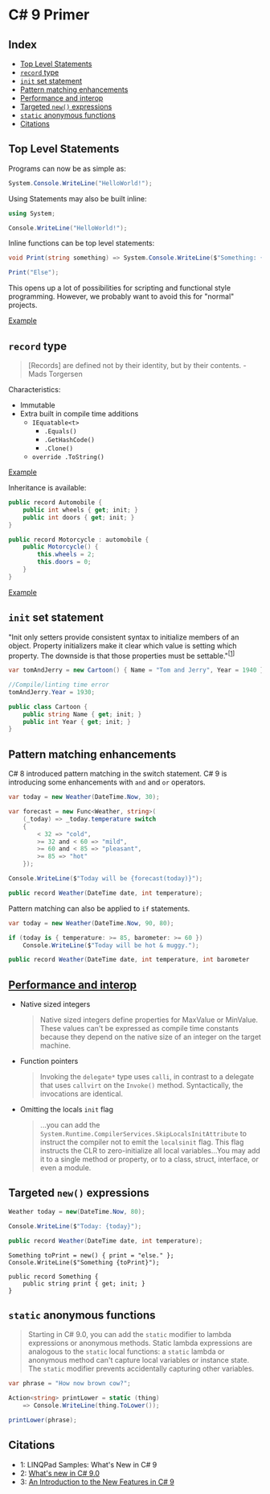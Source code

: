 # C# 9 Primer <!-- omit in toc -->

## Index <!-- omit in toc -->

- [Top Level Statements](#top-level-statements)
- [`record` type](#record-type)
- [`init` set statement](#init-set-statement)
- [Pattern matching enhancements](#pattern-matching-enhancements)
- [Performance and interop](#performance-and-interop)
- [Targeted `new()` expressions](#targeted-new-expressions)
- [`static` anonymous functions](#static-anonymous-functions)
- [Citations](#citations)

## Top Level Statements

Programs can now be as simple as:

```c#
System.Console.WriteLine("HelloWorld!");
```

Using Statements may also be built inline:

```c#
using System;

Console.WriteLine("HelloWorld!");
```

Inline functions can be top level statements:

```c#
void Print(string something) => System.Console.WriteLine($"Something: {something}");

Print("Else");
```

This opens up a lot of possibilities for scripting and functional style programming. However, we probably want to avoid this for "normal" projects.

[Example](top-level-statements/)

## `record` type

> [Records] are defined not by their identity, but by their contents. -Mads Torgersen

Characteristics:
- Immutable
- Extra built in compile time additions
  - `IEquatable<t>`
    - `.Equals()`
    - `.GetHashCode()`
    - `.Clone()`
  - `override .ToString()`

[Example](record/record-il-spy.linq)

Inheritance is available:

```c#
public record Automobile {
    public int wheels { get; init; }
    public int doors { get; init; }
}

public record Motorcycle : automobile {
    public Motorcycle() {
        this.wheels = 2;
        this.doors = 0;
    }
}
```

[Example](record/record-inheritance.linq)

## `init` set statement

"Init only setters provide consistent syntax to initialize members of an object. Property initializers make it clear which value is setting which property. The downside is that those properties must be settable."<sup>[[1](#ref2)]</sup>

```c#
var tomAndJerry = new Cartoon() { Name = "Tom and Jerry", Year = 1940 };

//Compile/linting time error
tomAndJerry.Year = 1930;

public class Cartoon {
    public string Name { get; init; }
    public int Year { get; init; }
}
```

## Pattern matching enhancements

C# 8 introduced pattern matching in the switch statement.  C# 9 is introducing some enhancements with `and` and `or` operators.

```c#
var today = new Weather(DateTime.Now, 30);

var forecast = new Func<Weather, string>(
	(_today) => _today.temperature switch
	{
		< 32 => "cold",
		>= 32 and < 60 => "mild",
		>= 60 and < 85 => "pleasant",
		>= 85 => "hot"
	});

Console.WriteLine($"Today will be {forecast(today)}");

public record Weather(DateTime date, int temperature);
```

Pattern matching can also be applied to `if` statements.

```c#
var today = new Weather(DateTime.Now, 90, 80);

if (today is { temperature: >= 85, barometer: >= 60 })
	Console.WriteLine($"Today will be hot & muggy.");

public record Weather(DateTime date, int temperature, int barometer
```

## [Performance and interop](https://docs.microsoft.com/en-us/dotnet/csharp/whats-new/csharp-9#performance-and-interop)
- Native sized integers
    > Native sized integers define properties for MaxValue or MinValue. These values can't be expressed as compile time constants because they depend on the native size of an integer on the target machine.
- Function pointers
    > Invoking the `delegate*` type uses `calli`, in contrast to a delegate that uses `callvirt` on the `Invoke()` method. Syntactically, the invocations are identical.
- Omitting the locals `init` flag
    > ...you can add the `System.Runtime.CompilerServices.SkipLocalsInitAttribute` to instruct the compiler not to emit the `localsinit` flag. This flag instructs the CLR to zero-initialize all local variables...You may add it to a single method or property, or to a class, struct, interface, or even a module.

## Targeted `new()` expressions

```c#
Weather today = new(DateTime.Now, 80);

Console.WriteLine($"Today: {today}");

public record Weather(DateTime date, int temperature);

```

```c$
Something toPrint = new() { print = "else." };
Console.WriteLine($"Something {toPrint}");

public record Something {
	public string print { get; init; }
}
```

## `static` anonymous functions

> Starting in C# 9.0, you can add the `static` modifier to lambda expressions or anonymous methods. Static lambda expressions are analogous to the `static` local functions: a `static` lambda or anonymous method can't capture local variables or instance state. The `static` modifier prevents accidentally capturing other variables.

```c#
var phrase = "How now brown cow?";

Action<string> printLower = static (thing)
	=> Console.WriteLine(thing.ToLower());

printLower(phrase);
```

## Citations
- <a name="ref1">1</a>: LINQPad Samples: What's New in C# 9
- <a name="ref2">2</a>: [What's new in C# 9.0](https://docs.microsoft.com/en-us/dotnet/csharp/whats-new/csharp-9)
- <a name="ref3">3</a>: [An Introduction to the New Features in C# 9](https://medium.com/swlh/an-introduction-to-the-new-features-in-c-9-305dc8fb74d2)

